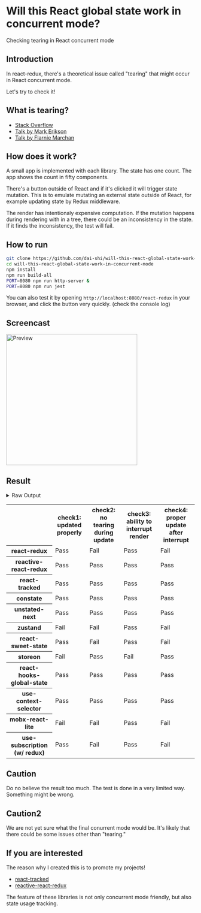 # Will this React global state work in concurrent mode?

Checking tearing in React concurrent mode

## Introduction

In react-redux, there's a theoretical issue called "tearing"
that might occur in React concurrent mode.

Let's try to check it!

## What is tearing?

- [Stack Overflow](https://stackoverflow.com/questions/54891675/what-is-tearing-in-the-context-of-the-react-redux)
- [Talk by Mark Erikson](https://www.youtube.com/watch?v=yOZ4Ml9LlWE&t=933s)
- [Talk by Flarnie Marchan](https://www.youtube.com/watch?v=V1Ly-8Z1wQA&t=1079s)

## How does it work?

A small app is implemented with each library.
The state has one count.
The app shows the count in fifty components.

There's a button outside of React and
if it's clicked it will trigger state mutation.
This is to emulate mutating an external state outside of React,
for example updating state by Redux middleware.

The render has intentionaly expensive computation.
If the mutation happens during rendering with in a tree,
there could be an inconsistency in the state.
If it finds the inconsistency, the test will fail.

## How to run

```bash
git clone https://github.com/dai-shi/will-this-react-global-state-work-in-concurrent-mode.git
cd will-this-react-global-state-work-in-concurrent-mode
npm install
npm run build-all
PORT=8080 npm run http-server &
PORT=8080 npm run jest
```

You can also test it by opening `http://localhost:8080/react-redux`
in your browser, and click the button very quickly. (check the console log)

## Screencast

<img src="https://user-images.githubusercontent.com/490574/61502196-ce109200-aa0d-11e9-9efc-6203545d367c.gif" alt="Preview" width="350" />

## Result

<details>
<summary>Raw Output</summary>

```
  react-redux
    ✓ check1: updated properly (2439ms)
    ✕ check2: no tearing during update (19ms)
    ✓ check3: ability to interrupt render (1ms)
    ✕ check4: proper update after interrupt (5111ms)
  reactive-react-redux
    ✓ check1: updated properly (2336ms)
    ✓ check2: no tearing during update (2ms)
    ✓ check3: ability to interrupt render
    ✓ check4: proper update after interrupt (835ms)
  react-tracked
    ✓ check1: updated properly (4538ms)
    ✓ check2: no tearing during update (1ms)
    ✓ check3: ability to interrupt render
    ✓ check4: proper update after interrupt (781ms)
  constate
    ✓ check1: updated properly (4343ms)
    ✓ check2: no tearing during update (1ms)
    ✓ check3: ability to interrupt render
    ✓ check4: proper update after interrupt (770ms)
  unstated-next
    ✓ check1: updated properly (4421ms)
    ✓ check2: no tearing during update (2ms)
    ✓ check3: ability to interrupt render
    ✓ check4: proper update after interrupt (775ms)
  zustand
    ✕ check1: updated properly (11344ms)
    ✕ check2: no tearing during update (3ms)
    ✓ check3: ability to interrupt render (1ms)
    ✕ check4: proper update after interrupt (5081ms)
  react-sweet-state
    ✓ check1: updated properly (2984ms)
    ✕ check2: no tearing during update (28ms)
    ✓ check3: ability to interrupt render
    ✕ check4: proper update after interrupt (5126ms)
  storeon
    ✓ check1: updated properly (2297ms)
    ✕ check2: no tearing during update (14ms)
    ✓ check3: ability to interrupt render
    ✕ check4: proper update after interrupt (5116ms)
  react-hooks-global-state
    ✓ check1: updated properly (5057ms)
    ✓ check2: no tearing during update (1ms)
    ✓ check3: ability to interrupt render
    ✓ check4: proper update after interrupt (801ms)
  use-context-selector
    ✓ check1: updated properly (4426ms)
    ✓ check2: no tearing during update (1ms)
    ✓ check3: ability to interrupt render
    ✓ check4: proper update after interrupt (771ms)
  mobx-react-lite
    ✕ check1: updated properly (11181ms)
    ✕ check2: no tearing during update (2ms)
    ✓ check3: ability to interrupt render (1ms)
    ✕ check4: proper update after interrupt (5034ms)
  use-subscription
    ✓ check1: updated properly (2365ms)
    ✕ check2: no tearing during update (20ms)
    ✓ check3: ability to interrupt render
    ✕ check4: proper update after interrupt (5099ms)
```

</details>

<table>
  <tr>
    <th></th>
    <th>check1: updated properly</th>
    <th>check2: no tearing during update</th>
    <th>check3: ability to interrupt render</th>
    <th>check4: proper update after interrupt</th>
  </tr>

  <tr>
    <th>react-redux</th>
    <td>Pass</td>
    <td>Fail</td>
    <td>Pass</td>
    <td>Fail</td>
  </tr>

  <tr>
    <th>reactive-react-redux</th>
    <td>Pass</td>
    <td>Pass</td>
    <td>Pass</td>
    <td>Pass</td>
  </tr>

  </tr>
    <th>react-tracked</th>
    <td>Pass</td>
    <td>Pass</td>
    <td>Pass</td>
    <td>Pass</td>
  </tr>

  </tr>
    <th>constate</th>
    <td>Pass</td>
    <td>Pass</td>
    <td>Pass</td>
    <td>Pass</td>
  </tr>

  </tr>
    <th>unstated-next</th>
    <td>Pass</td>
    <td>Pass</td>
    <td>Pass</td>
    <td>Pass</td>
  </tr>

  </tr>
    <th>zustand</th>
    <td>Fail</td>
    <td>Fail</td>
    <td>Pass</td>
    <td>Fail</td>
  </tr>

  </tr>
    <th>react-sweet-state</th>
    <td>Pass</td>
    <td>Fail</td>
    <td>Pass</td>
    <td>Fail</td>
  </tr>

  </tr>
    <th>storeon</th>
    <td>Fail</td>
    <td>Pass</td>
    <td>Fail</td>
    <td>Pass</td>
  </tr>

  </tr>
    <th>react-hooks-global-state</th>
    <td>Pass</td>
    <td>Pass</td>
    <td>Pass</td>
    <td>Pass</td>
  </tr>

  </tr>
    <th>use-context-selector</th>
    <td>Pass</td>
    <td>Pass</td>
    <td>Pass</td>
    <td>Pass</td>
  </tr>

  </tr>
    <th>mobx-react-lite</th>
    <td>Fail</td>
    <td>Fail</td>
    <td>Pass</td>
    <td>Fail</td>
  </tr>

  </tr>
    <th>use-subscription (w/ redux)</th>
    <td>Pass</td>
    <td>Fail</td>
    <td>Pass</td>
    <td>Fail</td>
  </tr>
</table>

## Caution

Do no believe the result too much.
The test is done in a very limited way.
Something might be wrong.

## Caution2

We are not yet sure what the final conurrent mode would be.
It's likely that there could be some issues other than "tearing."

## If you are interested

The reason why I created this is to promote my projects!

- [react-tracked](https://github.com/dai-shi/react-tracked)
- [reactive-react-redux](https://github.com/dai-shi/reactive-react-redux)

The feature of these libraries is not only concurrent mode friendly,
but also state usage tracking.
